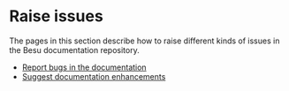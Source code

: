 # Raise issues

The pages in this section describe how to raise different kinds of issues in the Besu documentation repository.

- [Report bugs in the documentation](./raise-issues/report-bugs-in-the-documentation.md)
- [Suggest documentation enhancements](./raise-issues/suggest-documentation-enhancements.md)